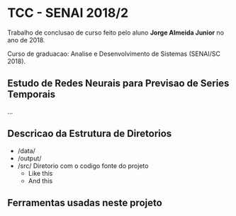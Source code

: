 
# TCC - SENAI 2018/2

Trabalho de conclusao de curso feito pelo aluno **Jorge Almeida Junior** no ano de 2018.

Curso de graduacao: Analise e Desenvolvimento de Sistemas (SENAI/SC 2018).

## Estudo de Redes Neurais para Previsao de Series Temporais

...

## Descricao da Estrutura de Diretorios

- /data/
- /output/
- /src/ Diretorio com o codigo fonte do projeto
  - Like this
  - And this

## Ferramentas usadas neste projeto
